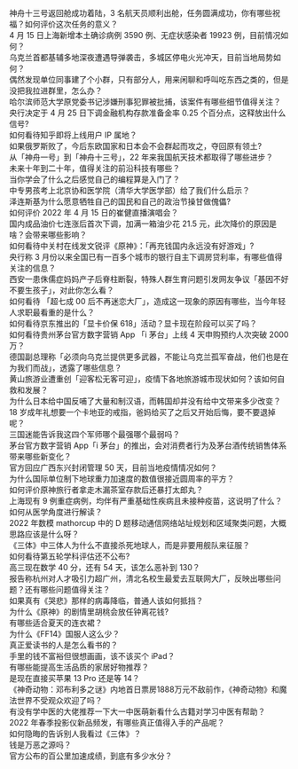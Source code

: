神舟十三号返回舱成功着陆，3 名航天员顺利出舱，任务圆满成功，你有哪些祝福？如何评价这次任务的意义？  
4 月 15 日上海新增本土确诊病例 3590 例、无症状感染者 19923 例，目前情况如何？  
乌克兰首都基辅多地深夜遭遇导弹袭击，多城区停电火光冲天，目前当地局势如何？  
偶然发现单位同事建了个小群，只有部分人，用来闲聊和呼叫吃东西之类的，但是没把我拉进群里，怎么办？  
哈尔滨师范大学原党委书记涉嫌刑事犯罪被批捕，该案件有哪些细节值得关注？  
央行决定于 4 月 25 日下调金融机构存款准备金率 0.25 个百分点，这释放出什么信号?  
如何看待知乎即将上线用户 IP 属地？  
如果俄罗斯败了，今后东欧国家和日本会不会群起而攻之，夺回原有领土?  
从「神舟一号」到「神舟十三号」，22 年来我国航天技术都取得了哪些进步？  
未来十年到二十年，值得关注的前沿科技有哪些？  
当你学会了什么之后感觉自己的编程算是入门了？  
中专男孩考上北京协和医学院（清华大学医学部）给了我们什么启示？  
泽连斯基为什么愿意牺牲自己的国民和自己的政治节操甘做傀儡?  
如何评价 2022 年 4 月 15 日的崔健直播演唱会？  
国内成品油价七连涨后首次下调，加满一箱油少花 21.5 元，此次降价的原因是啥？会带来哪些影响？  
如何看待中关村在线发文锐评《原神》：「再充钱国内永远没有好游戏」?  
央行称 3 月份以来全国已有一百多个城市的银行自主下调房贷利率，有哪些值得关注的信息？  
西安一患侏儒症妈妈产子后脊柱断裂，特殊人群生育问题引发网友争议「基因不好不要生孩子」，对此你怎么看？  
如何看待 「超七成 00 后不再迷恋大厂」，造成这一现象的原因有哪些，当今年轻人求职最看重的是什么？  
如何看待京东推出的「显卡价保 618」活动？显卡现在阶段可以买了吗？  
如何看待贵州茅台官方数字营销 App 「i 茅台」上线 4 天申购预约人次突破 2000 万？  
德国副总理称「必须向乌克兰提供更多武器，不能让乌克兰孤军奋战，他们也是在为我们而战」，透露了哪些信息？  
黄山旅游业遭重创「迎客松无客可迎」，疫情下各地旅游城市现状如何？该如何自救和发展？  
为什么日本给中国反哺了大量和制汉语，而韩国却并没有给中文带来多少改变？  
18 岁成年礼想要一个卡地亚的戒指，爸妈给买了之后又开始后悔，要不要退掉呢？  
三国迷能告诉我这四个军师哪个最强哪个最弱吗？  
茅台官方数字营销 App「i 茅台」的推出，会对消费者行为及茅台酒传统销售体系带来哪些新变化？  
官方回应广西东兴封闭管理 50 天，目前当地疫情情况如何？  
为什么国际单位制下地球重力加速度的数值很接近圆周率的平方？  
如何评价原神旅行者拿走木漏茶室存款后还暴打太郎丸？  
上海现有 9 例重症病例，均伴有严重基础性疾病且未接种疫苗，这说明了什么？如何从医学角度进行解读？  
2022 年数模 mathorcup 中的 D 题移动通信网络站址规划和区域聚类问题，大概思路应该是什么呀？  
《三体》中三体人为什么不直接杀死地球人，而是非要用舰队来征服？  
如何看待第五轮学科评估还不公布?  
高三现在数学 40 分，还有 54 天，该怎么恶补到 130？  
报告称杭州对人才吸引力超广州，清北名校生最爱去互联网大厂，反映出哪些问题？还有哪些问题值得关注？  
如果真有《哭悲》那样的病毒降临，普通人该如何抵挡？  
为什么《原神》的剧情里胡桃会放任钟离花钱?  
有哪些适合夏天的连衣裙？  
为什么《FF14》国服人这么少？  
真正爱读书的人是怎么看书的？  
手里的钱不富裕但很想画画，该不该买个 iPad？  
有哪些能提高生活品质的家居好物推荐？  
是现在直接买苹果 13 Pro 还是等 14？  
《神奇动物：邓布利多之谜》内地首日票房1888万元不敌前作，《神奇动物》和魔法世界不受观众欢迎了吗？  
有没有学中医的大佬推荐一下大一中医萌新看什么古籍对学习中医有帮助？  
2022 年春季投影仪新品频发，有哪些真正值得入手的产品呢？  
如何隐晦的告诉别人我看过《三体》？  
钱是万恶之源吗？  
官方公布的百公里加速成绩，到底有多少水分？  
